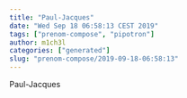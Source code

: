 ```yaml
---
title: "Paul-Jacques"
date: "Wed Sep 18 06:58:13 CEST 2019"
tags: ["prenom-compose", "pipotron"]
author: m1ch3l
categories: ["generated"]
slug: "prenom-compose/2019-09-18-06:58:13"
---
```


Paul-Jacques
